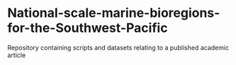 # National-scale-marine-bioregions-for-the-Southwest-Pacific
Repository containing scripts and datasets relating to a published academic article
